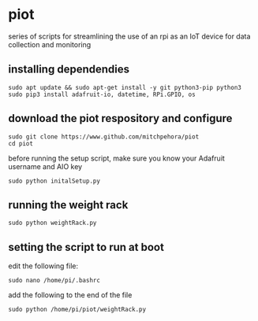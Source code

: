 # piot
series of scripts for streamlining the use of an rpi as an IoT device for data collection and monitoring

## installing dependendies
```
sudo apt update && sudo apt-get install -y git python3-pip python3
sudo pip3 install adafruit-io, datetime, RPi.GPIO, os
```
## download the piot respository and configure
```
sudo git clone https://www.github.com/mitchpehora/piot
cd piot
```
before running the setup script, make sure you know your Adafruit username and AIO key
```
sudo python initalSetup.py
```

## running the weight rack
```
sudo python weightRack.py
```

## setting the script to run at boot
edit the following file:
```
sudo nano /home/pi/.bashrc
```
add the following to the end of the file
```
sudo python /home/pi/piot/weightRack.py
```
